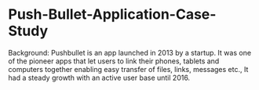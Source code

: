 # Push-Bullet-Application-Case-Study
Background: Pushbullet is an app launched in 2013 by a startup. It was one of the pioneer apps that let users  to link their phones, tablets and computers together enabling easy transfer of files, links,  messages etc., It had a steady growth with an active user base until 2016.
